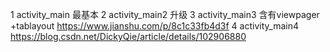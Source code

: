 1 activity_main   最基本
2 activity_main2  升级
3 activity_main3  含有viewpager +tablayout  https://www.jianshu.com/p/8c1c33fb4d3f
4 activity_main4  https://blog.csdn.net/DickyQie/article/details/102906880



